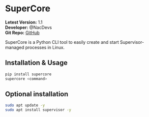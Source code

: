 # SuperCore

**Letest Version:** 1.1  
**Developer:** @NacDevs  
**Git Repo:** [GitHub](https://github.com/yuvrajmodz/SuperHex)

SuperCore is a Python CLI tool to easily create and start Supervisor-managed processes in Linux.

## Installation & Usage

```bash
pip install supercore
supercore <command>
```

## Optional installation

```bash
sudo apt update -y
sudo apt install supervisor -y
```
